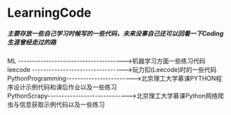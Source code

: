 # LearningCode
##### 主要存放一些自己学习时候写的一些代码，未来没事自己还可以回看一下Coding生涯曾经走过的路

ML -------------------------------------->机器学习方面一些练习代码  
leecode --------------------------------->玩力扣(Leecode)时的一些代码  
PythonProgramming------------------------>北京理工大学慕课PYTHON程序设计示例代码和课后作业以及一些练习  
PythonScrapy----------------------------->北京理工大学慕课Python网络爬虫与信息获取示例代码以及一些练习
